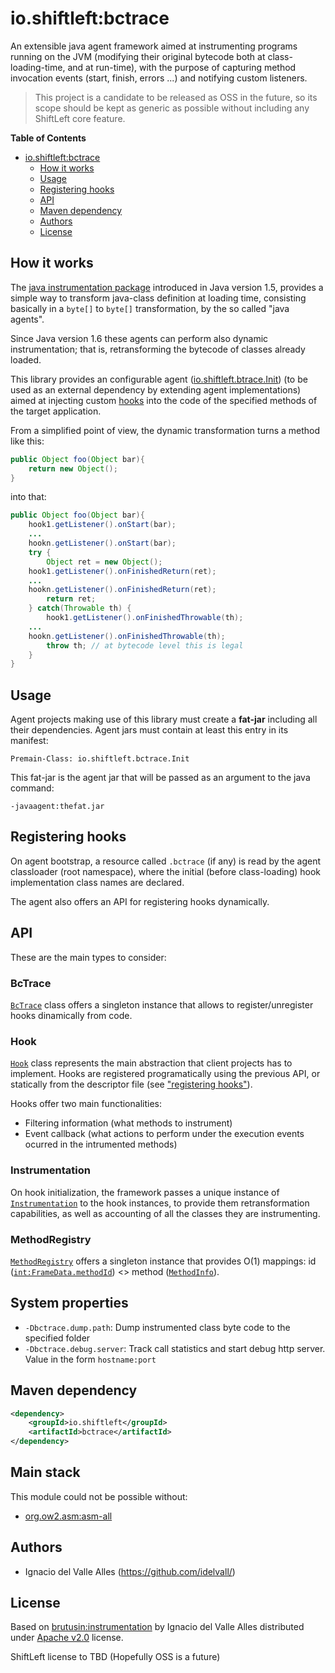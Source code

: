 # io.shiftleft:bctrace

An extensible java agent framework aimed at instrumenting programs running on the JVM (modifying their original bytecode both at class-loading-time, and at run-time), with the purpose of capturing method invocation events (start, finish, errors ...) and notifying custom listeners.

> This project is a candidate to be released as OSS in the future, so its scope should be kept as generic as possible without including any ShiftLeft core feature.

**Table of Contents**
- [io.shiftleft:bctrace](#ioshiftleftctrace)
  - [How it works](#how-it-works)
  - [Usage](#usage)
  - [Registering hooks](#registering-hooks)
  - [API](#api)
  - [Maven dependency](#maven-dependency)
  - [Authors](#authors)
  - [License](#license)
	
## How it works
The [java instrumentation package](http://docs.oracle.com/javase/6/docs/api/java/lang/instrument/package-summary.html) introduced in Java version 1.5, provides a simple way to transform java-class definition at loading time, consisting basically in a `byte[]` to `byte[]` transformation, by the so called "java agents".

Since Java version 1.6 these agents can perform also dynamic instrumentation; that is, retransforming the bytecode of classes already loaded. 

This library provides an configurable agent ([io.shiftleft.btrace.Init](src/main/java/io/shiftleft/bctrace/Init.java)) (to be used as an external dependency by extending agent implementations) aimed at injecting custom [hooks](src/main/java/io/shiftleft/bctrace/spi/Hook.java) into the code of the specified methods of the target application.


From a simplified point of view, the dynamic transformation turns a method like this: 
```java
public Object foo(Object bar){
    return new Object();
}
```

into that:
```java
public Object foo(Object bar){
    hook1.getListener().onStart(bar);
    ...
    hookn.getListener().onStart(bar);
    try {
        Object ret = new Object();
	hook1.getListener().onFinishedReturn(ret);
	...
	hookn.getListener().onFinishedReturn(ret);
        return ret;
    } catch(Throwable th) {
    	hook1.getListener().onFinishedThrowable(th);
	...
	hookn.getListener().onFinishedThrowable(th);
        throw th; // at bytecode level this is legal
    }
}
```
## Usage
Agent projects making use of this library must create a **fat-jar** including all their dependencies. 
Agent jars must contain at least this entry in its manifest:
```
Premain-Class: io.shiftleft.bctrace.Init
```
This fat-jar is the agent jar that will be passed as an argument to the java command:

```
-javaagent:thefat.jar
```

## Registering hooks
On agent bootstrap, a resource called `.bctrace` (if any) is read by the agent classloader (root namespace), where the initial (before class-loading) hook implementation class names are declared.

The agent also offers an API for registering hooks dynamically.

## API
These are the main types to consider:

### BcTrace
[`BcTrace`](src/main/java/o/shiftleft/bctrace/Bctrace.java) class offers a singleton instance that allows to register/unregister hooks dinamically from code.

### Hook
[`Hook`](src/main/java/io/shiftleft/bctrace/spi/Hook.java) class represents the main abstraction that client projects has to implement. Hooks are registered programatically using the previous API, or statically from the descriptor file (see ["registering hooks"](#registering-hooks)).

Hooks offer two main functionalities: 
- Filtering information (what methods to instrument)  
- Event callback (what actions to perform under the execution events ocurred in the intrumented methods)

### Instrumentation
On hook initialization, the framework passes a unique instance of [`Instrumentation`](src/main/java/io/shiftleft/bctrace/spi/Instrumentation.java) to the hook instances, to provide them retransformation capabilities, as well as accounting of all the classes they are instrumenting.

### MethodRegistry
[`MethodRegistry`](src/main/java/io/shiftleft/bctrace/runtime/MethodRegistry.java) offers a singleton instance that provides O(1) mappings: id ([`int:FrameData.methodId`](https://github.com/ShiftLeftSecurity/bctrace/blob/master/src/main/java/io/shiftleft/bctrace/runtime/FrameData.java)) <> method ([`MethodInfo`](src/main/java/io/shiftleft/bctrace/runtime/MethodInfo.java)).

## System properties
- `-Dbctrace.dump.path`: Dump instrumented class byte code to the specified folder
- `-Dbctrace.debug.server`: Track call statistics and start debug http server. Value in the form `hostname:port` 

## Maven dependency 

```xml
<dependency>
    <groupId>io.shiftleft</groupId>
    <artifactId>bctrace</artifactId>
</dependency>
```

## Main stack
This module could not be possible without:
* [org.ow2.asm:asm-all](http://asm.ow2.org/)

## Authors

- Ignacio del Valle Alles (<https://github.com/idelvall/>)

## License
Based on [brutusin:instrumentation](https://github.com/brutusin/instrumentation) by Ignacio del Valle Alles distributed under [Apache v2.0](http://www.apache.org/licenses/LICENSE-2.0) license.

ShiftLeft license to TBD (Hopefully OSS is a future)


